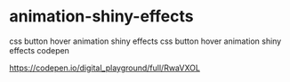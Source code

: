 # animation-shiny-effects
css button hover animation shiny effects
css button hover animation shiny effects codepen

https://codepen.io/digital_playground/full/RwaVXOL
